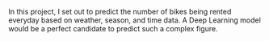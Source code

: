 In this project, I set out to predict the number of bikes being rented everyday based on weather, season, and time data.
A Deep Learning model would be a perfect candidate to predict such a complex figure.
